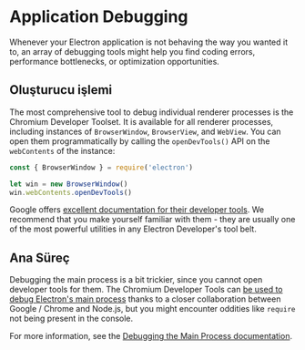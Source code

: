 # Application Debugging

Whenever your Electron application is not behaving the way you wanted it to, an array of debugging tools might help you find coding errors, performance bottlenecks, or optimization opportunities.

## Oluşturucu işlemi

The most comprehensive tool to debug individual renderer processes is the Chromium Developer Toolset. It is available for all renderer processes, including instances of `BrowserWindow`, `BrowserView`, and `WebView`. You can open them programmatically by calling the `openDevTools()` API on the `webContents` of the instance:

```javascript
const { BrowserWindow } = require('electron')

let win = new BrowserWindow()
win.webContents.openDevTools()
```

Google offers [excellent documentation for their developer tools][devtools]. We recommend that you make yourself familiar with them - they are usually one of the most powerful utilities in any Electron Developer's tool belt.

## Ana Süreç

Debugging the main process is a bit trickier, since you cannot open developer tools for them. The Chromium Developer Tools can [be used to debug Electron's main process][node-inspect] thanks to a closer collaboration between Google / Chrome and Node.js, but you might encounter oddities like `require` not being present in the console.

For more information, see the [Debugging the Main Process documentation][main-debug].

[node-inspect]: https://nodejs.org/en/docs/inspector/
[devtools]: https://developer.chrome.com/devtools
[main-debug]: ./debugging-main-process.md
